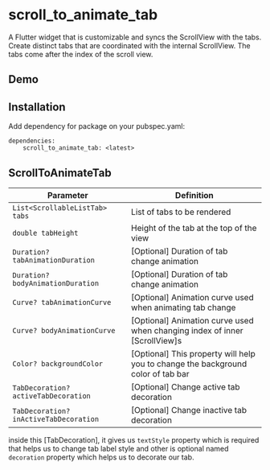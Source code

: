 # scroll_to_animate_tab

A Flutter widget that is customizable and syncs the ScrollView with the tabs.
Create distinct tabs that are coordinated with the internal ScrollView. The tabs come after the index of the scroll view.

## Demo


## Installation
Add dependency for package on your pubspec.yaml:

    dependencies:
	    scroll_to_animate_tab: <latest>

## ScrollToAnimateTab

| Parameter | Definition |
| -- | -- |
|`List<ScrollableListTab> tabs`| List of tabs to be rendered |
|`double tabHeight`| Height of the tab at the top of the view |
|`Duration? tabAnimationDuration`| [Optional] Duration of tab change animation |
|`Duration? bodyAnimationDuration`| [Optional] Duration of tab change animation |
|`Curve? tabAnimationCurve`| [Optional] Animation curve used when animating tab change |
|`Curve? bodyAnimationCurve`| [Optional] Animation curve used when changing index of inner [ScrollView]s |
|`Color? backgroundColor`| [Optional] This property will help you to change the background color of tab bar |
|`TabDecoration? activeTabDecoration`| [Optional] Change active tab decoration |
|`TabDecoration? inActiveTabDecoration`| [Optional] Change inactive tab decoration |

inside this [TabDecoration], it gives us `textStyle` property which is required that helps us to change tab label style and other is optional named `decoration` property which helps us to decorate our tab. 
